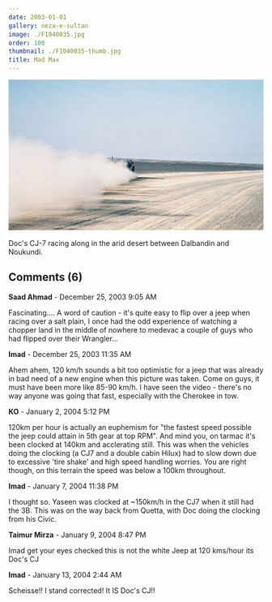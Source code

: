 ```yaml
---
date: 2003-01-01
gallery: neza-e-sultan
image: ./F1040035.jpg
order: 100
thumbnail: ./F1040035-thumb.jpg
title: Mad Max
---
```


![Mad Max](./F1040035.jpg)

Doc's CJ-7 racing along in the arid desert between Dalbandin and Noukundi.

<div id="comments">

## Comments (6)

<div id="comment">

**Saad Ahmad** - December 25, 2003  9:05 AM

Fascinating....
A word of caution - it's quite easy to flip over a jeep when racing over a salt plain, I once had the odd experience of watching a chopper land in the middle of nowhere to medevac a couple of guys who had flipped over their Wrangler...

</div>

<div id="comment">

**Imad** - December 25, 2003 11:35 AM

Ahem ahem, 120 km/h sounds a bit too optimistic for a jeep that was already in bad need of a new engine when this picture was taken. Come on guys, it must have been more like 85-90 km/h. I have seen the video - there's no way anyone was going that fast, especially with the Cherokee in tow.

</div>

<div id="comment">

**KO** - January  2, 2004  5:12 PM

120km per hour is actually an euphemism for "the fastest speed possible the jeep could attain in 5th gear at top RPM". And mind you, on tarmac it's been clocked at 140km and acclerating still. This was when the vehicles doing the clocking (a CJ7 and a double cabin Hilux) had to slow down due to excessive 'tire shake' and high speed handling worries. You are right though, on this terrain the speed was below a 100km throughout.

</div>

<div id="comment">

**Imad** - January  7, 2004 11:38 PM

I thought so. Yaseen was clocked at ~150km/h in the CJ7 when it still had the 3B. This was on the way back from Quetta, with Doc doing the clocking from his Civic.

</div>

<div id="comment">

**Taimur Mirza** - January  9, 2004  8:47 PM

Imad get your eyes checked this is not the white Jeep at 120 kms/hour its Doc's CJ

</div>

<div id="comment">

**Imad** - January 13, 2004  2:44 AM

Scheisse!! I stand corrected! It IS Doc's CJ!!

</div>

</div>